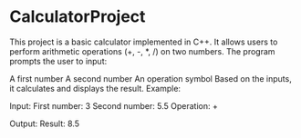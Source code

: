 # CalculatorProject
This project is a basic calculator implemented in C++. It allows users to perform arithmetic operations (+, -, *, /) on two numbers. The program prompts the user to input:

A first number
A second number
An operation symbol
Based on the inputs, it calculates and displays the result. Example:

Input:
First number: 3
Second number: 5.5
Operation: +

Output:
Result: 8.5

